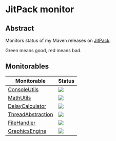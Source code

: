 # JitPack monitor

## Abstract

Monitors status of my Maven releases on [JitPack](https://jitpack.io).

Green means good, red means bad.


## Monitorables

Monitorable|Status
-|-
[ConsoleUtils](https://github.com/KruMF/ConsoleUtils)|[![](https://jitpack.io/v/KruMF/ConsoleUtils.svg)](https://jitpack.io/#KruMF/ConsoleUtils)
[MathUtils](https://github.com/KruMF/MathUtils)|[![](https://jitpack.io/v/KruMF/MathUtils.svg)](https://jitpack.io/#KruMF/MathUtils)
[DelayCalculator](https://github.com/KruMF/DelayCalculator)|[![](https://jitpack.io/v/KruMF/DelayCalculator.svg)](https://jitpack.io/#KruMF/DelayCalculator)
[ThreadAbstraction](https://github.com/KruMF/ThreadAbstraction)|[![](https://jitpack.io/v/KruMF/ThreadAbstraction.svg)](https://jitpack.io/#KruMF/ThreadAbstraction)
[FileHandler](https://github.com/KruMF/FileHandler)|[![](https://jitpack.io/v/KruMF/FileHandler.svg)](https://jitpack.io/#KruMF/FileHandler)
[GraphicsEngine](https://github.com/KruMF/GraphicsEngine)|[![](https://jitpack.io/v/KruMF/GraphicsEngine.svg)](https://jitpack.io/#KruMF/GraphicsEngine)

